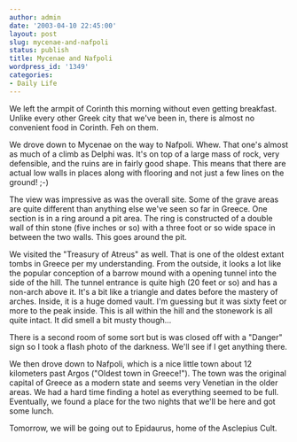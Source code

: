 ```yaml
---
author: admin
date: '2003-04-10 22:45:00'
layout: post
slug: mycenae-and-nafpoli
status: publish
title: Mycenae and Nafpoli
wordpress_id: '1349'
categories:
- Daily Life
---
```

We left the armpit of Corinth this morning without even getting breakfast. Unlike every other Greek city that we&apos;ve been in, there is almost no convenient food in Corinth. Feh on them.

We drove down to Mycenae on the way to Nafpoli. Whew. That one&apos;s almost as much of a climb as Delphi was. It&apos;s on top of a large mass of rock, very defensible, and the ruins are in fairly good shape. This means that there are actual low walls in places along with flooring and not just a few lines on the ground! ;-)

The view was impressive as was the overall site. Some of the grave areas are quite different than anything else we&apos;ve seen so far in Greece. One section is in a ring around a pit area. The ring is constructed of a double wall of thin stone (five inches or so) with a three foot or so wide space in between the two walls. This goes around the pit. 

We visited the "Treasury of Atreus" as well. That is one of the oldest extant tombs in Greece per my understanding. From the outside, it looks a lot like the popular conception of a barrow mound with a opening tunnel into the side of the hill. The tunnel entrance is quite high (20 feet or so) and has a non-arch above it. It&apos;s a bit like a triangle and dates before the mastery of arches. Inside, it is a huge domed vault. I&apos;m guessing but it was sixty feet or more to the peak inside. This is all within the hill and the stonework is all quite intact. It did smell a bit musty though...

There is a second room of some sort but is was closed off with a "Danger" sign so I took a flash photo of the darkness. We&apos;ll see if I get anything there.

We then drove down to Nafpoli, which is a nice little town about 12 kilometers past Argos ("Oldest town in Greece!"). The town was the original capital of Greece as a modern state and seems very Venetian in the older areas. We had a hard time finding a hotel as everything seemed to be full. Eventually, we found a place for the two nights that we&apos;ll be here and got some lunch.

Tomorrow, we will be going out to Epidaurus, home of the Asclepius Cult.

